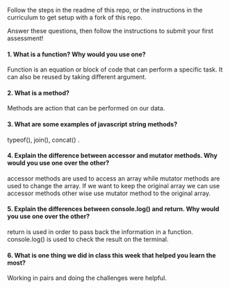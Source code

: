 Follow the steps in the readme of this repo, or the instructions in the curriculum to get setup with a fork of this repo.

Answer these questions, then follow the instructions to submit your first assessment!

#### 1. What is a function? Why would you use one?
Function is an equation or block of code that can perform a specific task. It can also be reused by taking different argument.

#### 2. What is a method?
Methods are action that can be performed on our data.
#### 3. What are some examples of javascript string methods?
typeof(), join(), concat() .
#### 4. Explain the difference between accessor and mutator methods. Why would you use one over the other?
accessor methods are used to access an array while mutator methods are used to change the array. If we want to keep the original array we can use accessor methods other wise use mutator method to the original array.

#### 5. Explain the differences between console.log() and return. Why would you use one over the other?
return is used in order to pass back the information in a function. console.log() is used to check the result on the terminal.

#### 6. What is one thing we did in class this week that helped you learn the most?  
Working in pairs and doing the challenges were helpful.

